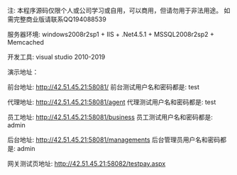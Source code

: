注: 本程序源码仅限个人或公司学习或自用，可以商用，但请勿用于非法用途。
如需完整商业版请联系QQ194088539

服务器环境: windows2008r2sp1 + IIS + .Net4.5.1 + MSSQL2008r2sp2 + Memcached

开发工具: visual studio 2010-2019

演示地址：

前台地址: http://42.51.45.21:58081/
前台测试用户名和密码都是: test

代理地址: http://42.51.45.21:58081/agent
代理测试用户名和密码都是: test

员工地址: http://42.51.45.21:58081/business
员工测试用户名和密码都是: admin

后台地址: http://42.51.45.21:58081/managements
后台管理员用户名和密码都是: admin

网关测试页地址: http://42.51.45.21:58082/testpay.aspx
